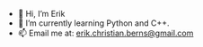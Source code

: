 - 👋 Hi, I’m Erik
- 🌱  I’m currently learning Python and C++.
- 📫 Email me at: erik.christian.berns@gmail.com
